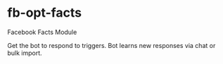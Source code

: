 # fb-opt-facts
Facebook Facts Module

Get the bot to respond to triggers. Bot learns new responses via chat or bulk import.
